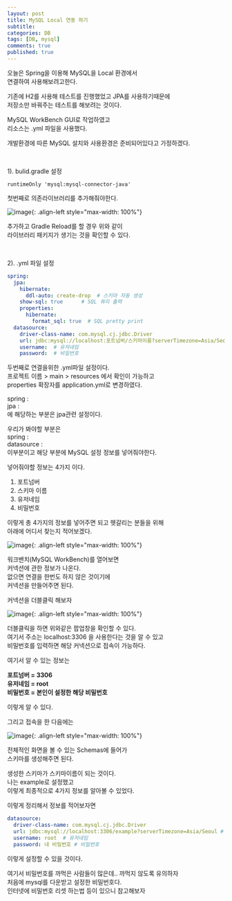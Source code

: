 ```yaml
---
layout: post
title: MySQL Local 연동 하기
subtitle: 
categories: DB
tags: [DB, mysql]
comments: true
published: true
---
```


오늘은 Spring을 이용해 MySQL을 Local 환경에서  
연결하여 사용해보려고한다.

기존에 H2를 사용해 테스트를 진행했었고 JPA를 사용하기때문에    
저장소만 바꿔주는 테스트를 해보려는 것이다.  

MySQL WorkBench GUI로 작업하였고  
리소스는 .yml 파일을 사용했다.  

개발환경에 따른 MySQL 설치와 사용환경은 준비되어있다고 가정하겠다.

<br/>

1). bulid.gradle 설정


```
runtimeOnly 'mysql:mysql-connector-java'
```

첫번째로 의존라이브러리를 추가해줘야한다.


![image](https://lh3.googleusercontent.com/u/0/drive-viewer/AFDK6gPblZtOwk13v1JuMtjCw_q4Zxe_35VFa7aTKSdeUfl6Q_giiD3K1DSTi5O9hwioe_7vFcEyled1c4jUNo1I8orXIomTQw=w1920-h921){: .align-left style="max-width: 100%"}

추가하고 Gradle Reload를 할 경우 위와 같이  
라이브러리 패키지가 생기는 것을 확인할 수 있다.  

<br/>

2). .yml 파일 설정

```yaml
spring:
  jpa:
    hibernate:
      ddl-auto: create-drop  # 스키마 자동 생성
    show-sql: true      # SQL 쿼리 출력
    properties:
      hibernate:
        format_sql: true  # SQL pretty print
  datasource:
    driver-class-name: com.mysql.cj.jdbc.Driver
    url: jdbc:mysql://localhost:포트넘버/스키마이름?serverTimezone=Asia/Seoul # 포트넘버, 스키마이름
    username:  # 유저네임
    password:  # 비밀번호
```

두번째로 연결을위한 .yml파일 설정이다.  
프로젝트 이름 > main > resources 에서 확인이 가능하고  
properties 확장자를 application.yml로 변경하였다.  

spring :   
jpa :   
에 해당하는 부분은 jpa관련 설정이다.  

우리가 봐야할 부분은  
spring :  
datasource :  
이부분이고 해당 부분에 MySQL 설정 정보를 넣어줘야한다.  

넣어줘야할 정보는 4가지 이다.  
1. 포트넘버
2. 스키마 이름
3. 유저네임
4. 비밀번호

이렇게 총 4가지의 정보를 넣어주면 되고 헷갈리는 분들을 위해  
아래에 어디서 찾는지 적어보겠다.

![image](https://lh3.googleusercontent.com/u/0/drive-viewer/AFDK6gMhNZg3c_r7-tyQ6ah-HkOEeONcXSD64w0cUxE5XLW-io2P5ZFBiN76hPVzBOirmx9uSe1ZHKXh1LPJdVoKUw5EdNFM=w1920-h921){: .align-left style="max-width: 100%"}

워크밴치(MySQL WorkBench)를 열어보면  
커넥션에 관한 정보가 나온다.  
없으면 연결을 한번도 하지 않은 것이기에  
커넥션을 만들어주면 된다.  

커넥션을 더블클릭 해보자

![image](https://lh3.googleusercontent.com/u/0/drive-viewer/AFDK6gMWmG9eP0IXOfylg3Yd7KogbYagkTaBHVVBdZ8HkYYj5U9ZGv3nsrr4jfWT-akqF_-tBnvVevuFvLxOMaJP5lnLCIfHyg=w1920-h921){: .align-left style="max-width: 100%"}

더블클릭을 하면 위와같은 팝업창을 확인할 수 있다.  
여기서 주소는 localhost:3306 을 사용한다는 것을 알 수 있고  
비밀번호를 입력하면 해당 커넥션으로 접속이 가능하다.  

여기서 알 수 있는 정보는 

**포트넘버 = 3306  
유저네임 = root  
비밀번호 = 본인이 설정한 해당 비밀번호**

이렇게 알 수 있다.  

그리고 접속을 한 다음에는

![image](https://lh3.googleusercontent.com/u/0/drive-viewer/AFDK6gMyjrRQTmc6wDkRMAcH8mHN_x2desMUdZlWMJaUlk3XgnJtaB8kt8DmBJggjULMK_so9lyRIlxsiMlcq6arIxPpt6Jy=w1920-h921){: .align-left style="max-width: 100%"}

전체적인 화면을 볼 수 있는 Schemas에 들어가  
스키마를 생성해주면 된다.  

생성한 스키마가 스키마이름이 되는 것이다.  
나는 example로 설정했고  
이렇게 최종적으로 4가지 정보를 알아볼 수 있었다.  

이렇게 정리해서 정보를 적어보자면  
```yaml
datasource:
  driver-class-name: com.mysql.cj.jdbc.Driver
  url: jdbc:mysql://localhost:3306/example?serverTimezone=Asia/Seoul # 포트:3306 , 스키마:example
  username: root  # 유저네임
  password: 내 비밀번호 # 비밀번호
```

이렇게 설정할 수 있을 것이다.  

여기서 비밀번호를 까먹은 사람들이 많은데.. 까먹지 않도록 유의하자  
처음에 mysql를 다운받고 설정한 비밀번호다.  
인터넷에 비밀번호 리셋 하는법 등이 있으니 참고해보자